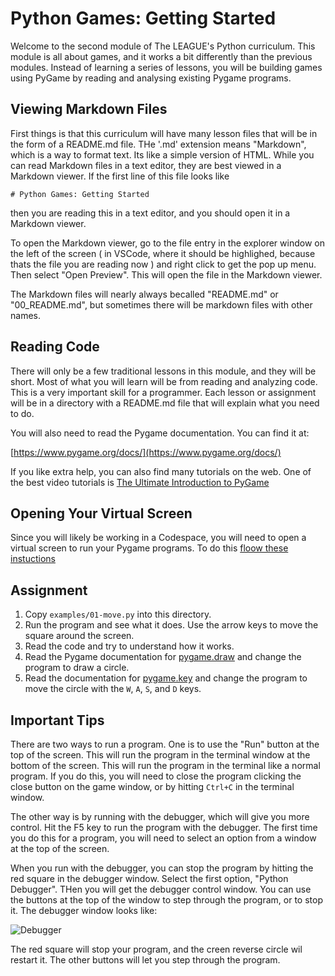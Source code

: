 # Python Games: Getting Started

Welcome to the second module of The LEAGUE's Python curriculum. This module is all about games, 
and it works a bit differently than the previous modules. Instead of learning a series of lessons, 
you will be building games using PyGame by reading and analysing existing Pygame programs. 

## Viewing Markdown Files

First things is that this curriculum will have many lesson files that will be in
the form of a README.md file. THe '.md' extension means "Markdown", which is a
way to format text. Its like a simple version of HTML. While you can read
Markdown files in a text editor, they are best viewed in a Markdown viewer. If
the first line of this file looks like 

    # Python Games: Getting Started

then you are reading this in a text editor, and you should open it in a Markdown
viewer.

To open the Markdown viewer, go to the file entry in the explorer window on the
left of the screen ( in VSCode, where it should be highlighed, because thats the
file you are reading now ) and right click to get the pop up menu. Then select
"Open Preview". This will open the file in the Markdown viewer.

The Markdown files will nearly always becalled "README.md" or "00_README.md",
but sometimes there will be markdown files with other names. 

## Reading Code

There will only be a few traditional lessons in this module, and they will be
short. Most of what you will learn will be from reading and analyzing code. This
is a very important skill for a programmer. Each lesson or assignment will be in
a directory with a README.md file that will explain what you need to do.

You will also need to read the Pygame documentation. You can find it at:

[https://www.pygame.org/docs/](https://www.pygame.org/docs/)

If you like extra help, you can also find many tutorials on the web. One of the best video tutorials
is [The Ultimate Introduction to PyGame](https://youtu.be/AY9MnQ4x3zk?si=HFtptJF9MVeq-hFO)


## Opening Your Virtual Screen

Since you will likely be working in a Codespace, you will need to open a virtual screen to run your Pygame programs.
To do this [floow these instuctions](https://curriculum.jointheleague.org/howto/python_codespaces.html#open-a-virtual-screen-on-the-web)

## Assignment

1. Copy `examples/01-move.py` into this directory.
2. Run the program and see what it does. Use the arrow keys to move the square around the screen.
3. Read the code and try to understand how it works.
4. Read the Pygame documentation for [pygame.draw](https://www.pygame.org/docs/ref/draw.html) and change the program to draw a circle. 
5. Read the documentation for [pygame.key](https://www.pygame.org/docs/ref/key.html) and change the program to move the circle with the `W`, `A`, `S`, and `D` keys.


## Important Tips

There are two ways to run a program. One is to use the  "Run" button at the top
of the screen. This will run the program in the terminal window at the bottom of
the screen. This will run the program in the terminal like a normal program. If
you do this, you will need to close the program clicking the close button on the
game window, or by hitting `Ctrl+C` in the terminal window.

The other way is by running with the debugger, which will give you more control.
Hit the F5 key to run the program with the debugger. The first time you do this
for a program, you will need to select an option from a window at the top of the
screen. 

When you run with the debugger, you can stop the program by hitting the red
square in the debugger window. Select the first option, "Python Debugger".  THen
you will get the debugger control window. You can use the buttons at the top of
the window to step through the program, or to stop it. The debugger window looks
like: 

![Debugger](https://images.jointheleague.org/vscode/debug_bar.png)

The red square will stop your program, and the creen reverse circle wil restart
it. The other buttons will let you step through the program.


